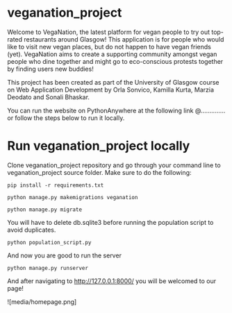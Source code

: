 # veganation_project
Welcome to VegaNation, the latest platform for vegan people to try out top-rated restaurants around Glasgow!
This application is for people who would like to visit new vegan places, but do not happen to have vegan friends (yet). 
VegaNation aims to create a supporting community amongst vegan people who dine together and might go to eco-conscious protests together by 
finding users new buddies!

This project has been created as part of the University of Glasgow course on Web Application Development by Orla Sonvico, Kamilla Kurta, 
Marzia Deodato and Sonali Bhaskar.

You can run the website on PythonAnywhere at the following link @..............
or follow the steps below to run it locally.

# Run veganation_project locally
Clone veganation_project repository and go through your command line to veganation_project source folder. Make sure to do the following:

>
    pip install -r requirements.txt

    python manage.py makemigrations veganation

    python manage.py migrate

You will have to delete db.sqlite3 before running the population script to avoid duplicates.

>
    python population_script.py
 
And now you are good to run the server

    python manage.py runserver
    
 And after navigating to http://127.0.0.1:8000/ you will be welcomed to our page!
 
 ![media/homepage.png]
